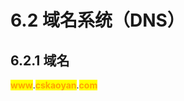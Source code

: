 # 6.2 域名系统（DNS）

## 6.2.1 域名

<mark style="color:orange;">**www**</mark>.<mark style="color:orange;">**cskaoyan**</mark>.<mark style="color:orange;">**com**</mark>

